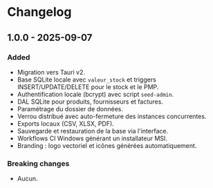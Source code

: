 # Changelog

## 1.0.0 - 2025-09-07

### Added
- Migration vers Tauri v2.
- Base SQLite locale avec `valeur_stock` et triggers INSERT/UPDATE/DELETE pour le stock et le PMP.
- Authentification locale (bcrypt) avec script `seed-admin`.
- DAL SQLite pour produits, fournisseurs et factures.
- Paramétrage du dossier de données.
- Verrou distribué avec auto-fermeture des instances concurrentes.
- Exports locaux (CSV, XLSX, PDF).
- Sauvegarde et restauration de la base via l'interface.
- Workflows CI Windows générant un installateur MSI.
- Branding : logo vectoriel et icônes générées automatiquement.

### Breaking changes
- Aucun.
